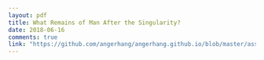 ```yaml
---
layout: pdf
title: What Remains of Man After the Singularity?
date: 2018-06-16
comments: true
link: "https://github.com/angerhang/angerhang.github.io/blob/master/assets/files/singularity.pdf"
---
```


